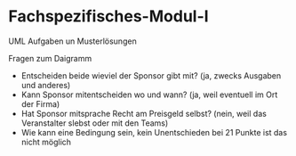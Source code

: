 # Fachspezifisches-Modul-I

UML Aufgaben un Musterlösungen

Fragen zum Daigramm

* Entscheiden beide wieviel der Sponsor gibt mit? 		(ja, zwecks Ausgaben und anderes)
* Kann Sponsor mitentscheiden wo und wann? 		        (ja, weil eventuell im Ort der Firma)
* Hat Sponsor mitsprache Recht am Preisgeld selbst? 	(nein, weil das Veranstalter slebst oder mit den Teams)
* Wie kann eine Bedingung sein, kein Unentschieden bei 21 Punkte ist das nicht möglich
